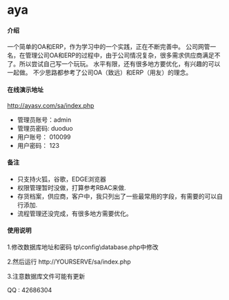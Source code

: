 # aya

#### 介绍
一个简单的OA和ERP，作为学习中的一个实践，正在不断完善中。
公司网管一名，在管理公司OA和ERP的过程中，由于公司情况复杂，很多需求供应商满足不了。所以尝试自己写一个玩玩。
水平有限，还有很多地方要优化，有兴趣的可以一起做。
不少思路都参考了公司OA（致远）和ERP（用友）的理念。

#### 在线演示地址

http://ayasv.com/sa/index.php


- 管理员账号：admin
- 管理员密码: duoduo
- 用户账号：  010099
- 用户密码：  123

#### 备注
- 只支持火狐，谷歌，EDGE浏览器
- 权限管理暂时没做，打算参考RBAC来做.
- 存货档案，供应商，客户中，我只列出了一些最常用的字段，有需要的可以自行添加.
- 流程管理还没完成，有很多地方需要优化。

#### 使用说明
1.修改数据库地址和密码
tp\config\database.php中修改

2.然后运行
http://YOURSERVE/sa/index.php

3.注意数据库文件可能有更新


QQ : 42686304